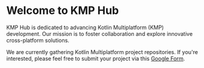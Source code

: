 # Welcome to KMP Hub

KMP Hub is dedicated to advancing Kotlin Multiplatform (KMP) development. Our mission is to foster collaboration and explore innovative cross-platform solutions.

We are currently gathering Kotlin Multiplatform project repositories. If you're interested, please feel free to submit your project via this [Google Form](https://docs.google.com/forms/d/e/1FAIpQLScfPxcjrlwE_Lu4fVLsXW68mG293u_O0yUH2PS45zDB2B2kKQ/viewform).
